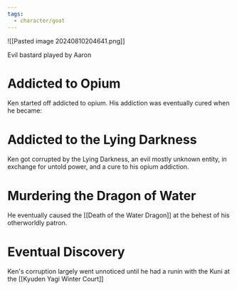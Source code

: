 ```yaml
---
tags:
  - character/goat
---
```


![[Pasted image 20240810204641.png]]

Evil bastard played by Aaron 

# Addicted to Opium
Ken started off addicted to opium. His addiction was eventually cured when he became:
# Addicted to the Lying Darkness
Ken got corrupted by the Lying Darkness, an evil mostly unknown entity, in exchange for untold power, and a cure to his opium addiction.
# Murdering the Dragon of Water
He eventually caused the [[Death of the Water Dragon]] at the behest of his otherworldly patron.
# Eventual Discovery
Ken's corruption largely went unnoticed until he had a runin with the Kuni at the [[Kyuden Yagi Winter Court]]


